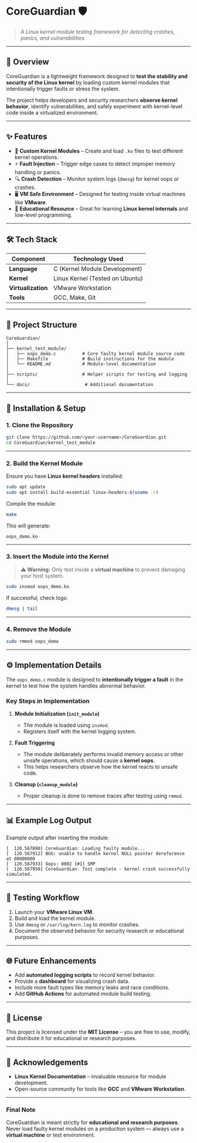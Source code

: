 
# **CoreGuardian** 🛡️

> *A Linux kernel module testing framework for detecting crashes, panics, and vulnerabilities.*

---

## **📌 Overview**

CoreGuardian is a lightweight framework designed to **test the stability and security of the Linux kernel** by loading custom kernel modules that intentionally trigger faults or stress the system.

The project helps developers and security researchers **observe kernel behavior**, identify vulnerabilities, and safely experiment with kernel-level code inside a virtualized environment.

---

## **✨ Features**

* 🧩 **Custom Kernel Modules** – Create and load `.ko` files to test different kernel operations.
* ⚡ **Fault Injection** – Trigger edge cases to detect improper memory handling or panics.
* 🔍 **Crash Detection** – Monitor system logs (`dmesg`) for kernel oops or crashes.
* 🖥️ **VM Safe Environment** – Designed for testing inside virtual machines like **VMware**.
* 🌱 **Educational Resource** – Great for learning **Linux kernel internals** and low-level programming.

---

## **🛠️ Tech Stack**

| Component          | Technology Used                 |
| ------------------ | ------------------------------- |
| **Language**       | C (Kernel Module Development)   |
| **Kernel**         | Linux Kernel (Tested on Ubuntu) |
| **Virtualization** | VMware Workstation              |
| **Tools**          | GCC, Make, Git                  |

---

## **📂 Project Structure**

```
CoreGuardian/
│
├── kernel_test_module/
│   ├── oops_demo.c          # Core faulty kernel module source code
│   ├── Makefile             # Build instructions for the module
│   └── README.md            # Module-level documentation
│
├── scripts/                 # Helper scripts for testing and logging
│
└── docs/                     # Additional documentation
```

---

## **🚀 Installation & Setup**

### **1. Clone the Repository**

```bash
git clone https://github.com/<your-username>/CoreGuardian.git
cd CoreGuardian/kernel_test_module
```

---

### **2. Build the Kernel Module**

Ensure you have **Linux kernel headers** installed:

```bash
sudo apt update
sudo apt install build-essential linux-headers-$(uname -r)
```

Compile the module:

```bash
make
```

This will generate:

```
oops_demo.ko
```

---

### **3. Insert the Module into the Kernel**

> ⚠️ **Warning:** Only test inside a **virtual machine** to prevent damaging your host system.

```bash
sudo insmod oops_demo.ko
```

If successful, check logs:

```bash
dmesg | tail
```

---

### **4. Remove the Module**

```bash
sudo rmmod oops_demo
```

---

## **⚙️ Implementation Details**

The `oops_demo.c` module is designed to **intentionally trigger a fault** in the kernel to test how the system handles abnormal behavior.

### **Key Steps in Implementation**

1. **Module Initialization (`init_module`)**

   * The module is loaded using `insmod`.
   * Registers itself with the kernel logging system.

2. **Fault Triggering**

   * The module deliberately performs invalid memory access or other unsafe operations, which should cause a **kernel oops**.
   * This helps researchers observe how the kernel reacts to unsafe code.

3. **Cleanup (`cleanup_module`)**

   * Proper cleanup is done to remove traces after testing using `rmmod`.

---

## **📊 Example Log Output**

Example output after inserting the module:

```
[  120.567890] CoreGuardian: Loading faulty module...
[  120.567912] BUG: unable to handle kernel NULL pointer dereference at 00000000
[  120.567933] Oops: 0002 [#1] SMP
[  120.567950] CoreGuardian: Test complete - kernel crash successfully simulated.
```

---

## **🧪 Testing Workflow**

1. Launch your **VMware Linux VM**.
2. Build and load the kernel module.
3. Use `dmesg` or `/var/log/kern.log` to monitor crashes.
4. Document the observed behavior for security research or educational purposes.

---

## **🌐 Future Enhancements**

* Add **automated logging scripts** to record kernel behavior.
* Provide a **dashboard** for visualizing crash data.
* Include more fault types like memory leaks and race conditions.
* Add **GitHub Actions** for automated module build testing.

---

## **📜 License**

This project is licensed under the **MIT License** – you are free to use, modify, and distribute it for educational or research purposes.

---

## **🙌 Acknowledgements**

* **Linux Kernel Documentation** – invaluable resource for module development.
* Open-source community for tools like **GCC** and **VMware Workstation**.

---

### **Final Note**

CoreGuardian is meant strictly for **educational and research purposes**.
Never load faulty kernel modules on a production system — always use a **virtual machine** or test environment.
